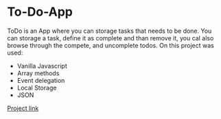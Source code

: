 # To-Do-App

ToDo is an App where you can storage tasks that needs to be done. You can storage a task, define it as complete and than remove it, you cal also browse through the compete, and uncomplete todos. On this project was used:

- Vanilla Javascript
- Array methods
- Event delegation
- Local Storage
- JSON

[Project link](https://leandroluz97.github.io/to-do-app/) 
